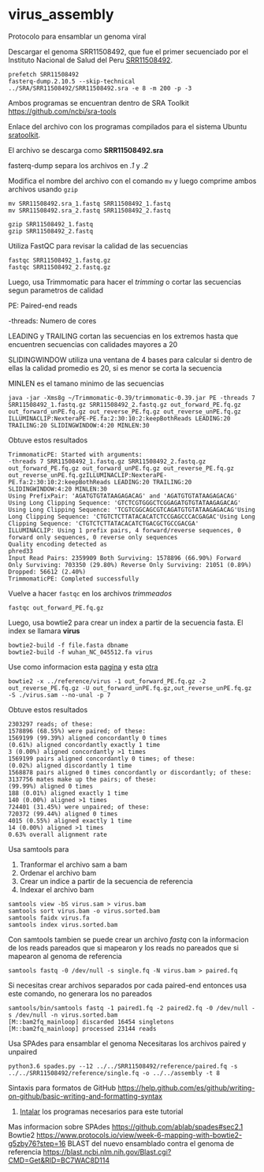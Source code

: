 # virus_assembly
Protocolo para ensamblar un genoma viral

Descargar el genoma SRR11508492, que fue el primer secuenciado por el Instituto Nacional de Salud del Peru
[SRR11508492](https://trace.ncbi.nlm.nih.gov/Traces/sra/?run=SRR11508492).

```
prefetch SRR11508492
fasterq-dump.2.10.5 --skip-technical ../SRA/SRR11508492/SRR11508492.sra -e 8 -m 200 -p -3
```
Ambos programas se encuentran dentro de SRA Toolkit
https://github.com/ncbi/sra-tools

Enlace del archivo con los programas compilados para el sistema Ubuntu
[sratoolkit](http://ftp-trace.ncbi.nlm.nih.gov/sra/sdk/2.10.5/sratoolkit.2.10.5-ubuntu64.tar.gz).

El archivo se descarga como **SRR11508492.sra**

fasterq-dump separa los archivos en *.1* y *.2*

Modifica el nombre del archivo con el comando  `mv` y luego comprime ambos archivos usando `gzip`

```
mv SRR11508492.sra_1.fastq SRR11508492_1.fastq 
mv SRR11508492.sra_2.fastq SRR11508492_2.fastq 

gzip SRR11508492_1.fastq
gzip SRR11508492_2.fastq
```

Utiliza FastQC para revisar la calidad de las secuencias
```
fastqc SRR11508492_1.fastq.gz
fastqc SRR11508492_2.fastq.gz
 ```
Luego, usa Trimmomatic para hacer el *trimming* o cortar las secuencias segun parametros de calidad

PE: Paired-end reads

-threads: Numero de cores

LEADING y TRAILING cortan las secuencias en los extremos hasta que encuentren secuencias con calidades mayores a 20

SLIDINGWINDOW utiliza una ventana de 4 bases para calcular si dentro de ellas la calidad promedio es 20, si es menor se corta la secuencia

MINLEN es el tamano minimo de las secuencias

```
java -jar -Xms8g ~/Trimmomatic-0.39/trimmomatic-0.39.jar PE -threads 7 SRR11508492_1.fastq.gz SRR11508492_2.fastq.gz out_forward_PE.fq.gz out_forward_unPE.fq.gz out_reverse_PE.fq.gz out_reverse_unPE.fq.gz ILLUMINACLIP:NexteraPE-PE.fa:2:30:10:2:keepBothReads LEADING:20 TRAILING:20 SLIDINGWINDOW:4:20 MINLEN:30  
```

Obtuve estos resultados
```
TrimmomaticPE: Started with arguments:
-threads 7 SRR11508492_1.fastq.gz SRR11508492_2.fastq.gz out_forward_PE.fq.gz out_forward_unPE.fq.gz out_reverse_PE.fq.gz out_reverse_unPE.fq.gzILLUMINACLIP:NexteraPE-PE.fa:2:30:10:2:keepBothReads LEADING:20 TRAILING:20 SLIDINGWINDOW:4:20 MINLEN:30
Using PrefixPair: 'AGATGTGTATAAGAGACAG' and 'AGATGTGTATAAGAGACAG'
Using Long Clipping Sequence: 'GTCTCGTGGGCTCGGAGATGTGTATAAGAGACAG'
Using Long Clipping Sequence: 'TCGTCGGCAGCGTCAGATGTGTATAAGAGACAG'Using Long Clipping Sequence: 'CTGTCTCTTATACACATCTCCGAGCCCACGAGAC'Using Long Clipping Sequence: 'CTGTCTCTTATACACATCTGACGCTGCCGACGA'
ILLUMINACLIP: Using 1 prefix pairs, 4 forward/reverse sequences, 0 forward only sequences, 0 reverse only sequences																			Quality encoding detected as
phred33
Input Read Pairs: 2359909 Both Surviving: 1578896 (66.90%) Forward Only Surviving: 703350 (29.80%) Reverse Only Surviving: 21051 (0.89%) Dropped: 56612 (2.40%)
TrimmomaticPE: Completed successfully
 ```

Vuelve a hacer `fastqc` en los archivos *trimmeados*
```
fastqc out_forward_PE.fq.gz
```

Luego, usa bowtie2 para crear un index a partir de la secuencia fasta. El index se llamara **virus**
```
bowtie2-build -f file.fasta dbname
bowtie2-build -f wuhan_NC_045512.fa virus
```

Use como informacion esta [pagina](http://www.metagenomics.wiki/tools/bowtie2) y esta [otra](https://www.protocols.io/view/week-6-mapping-with-bowtie2-g5zby76)

```
bowtie2 -x ../reference/virus -1 out_forward_PE.fq.gz -2 out_reverse_PE.fq.gz -U out_forward_unPE.fq.gz,out_reverse_unPE.fq.gz -S ./virus.sam --no-unal -p 7
```
Obtuve estos resultados
```
2303297 reads; of these:
1578896 (68.55%) were paired; of these:
1569199 (99.39%) aligned concordantly 0 times
(0.61%) aligned concordantly exactly 1 time
3 (0.00%) aligned concordantly >1 times 
1569199 pairs aligned concordantly 0 times; of these:
(0.02%) aligned discordantly 1 time
1568878 pairs aligned 0 times concordantly or discordantly; of these:
3137756 mates make up the pairs; of these:
(99.99%) aligned 0 times
188 (0.01%) aligned exactly 1 time
140 (0.00%) aligned >1 times
724401 (31.45%) were unpaired; of these:
720372 (99.44%) aligned 0 times
4015 (0.55%) aligned exactly 1 time
14 (0.00%) aligned >1 times
0.63% overall alignment rate 
```

Usa samtools para
1. Tranformar el archivo sam a bam
2. Ordenar el archivo bam
3. Crear un indice a partir de la secuencia de referencia
4. Indexar el archivo bam
```
samtools view -bS virus.sam > virus.bam 
samtools sort virus.bam -o virus.sorted.bam
samtools faidx virus.fa
samtools index virus.sorted.bam
``` 

Con samtools tambien se puede crear un archivo *fastq* con la informacion de los reads pareados que si mapearon y los reads no pareados que si mapearon al genoma de referencia
```
samtools fastq -0 /dev/null -s single.fq -N virus.bam > paired.fq 
```

Si necesitas crear archivos separados por cada paired-end entonces usa este comando, no generara los no pareados
``` 
samtools/bin/samtools fastq -1 paired1.fq -2 paired2.fq -0 /dev/null -s /dev/null -n virus.sorted.bam
[M::bam2fq_mainloop] discarded 16454 singletons
[M::bam2fq_mainloop] processed 23144 reads
````

Usa SPAdes para ensamblar el genoma
Necesitaras los archivos paired y unpaired
```
python3.6 spades.py --12 ../../SRR11508492/reference/paired.fq -s ../../SRR11508492/reference/single.fq -o ../../assembly -t 8
```

Sintaxis para formatos de GitHub
https://help.github.com/es/github/writing-on-github/basic-writing-and-formatting-syntax

1. [Intalar](https://github.com/quipupe/virus_assembly/wiki/) los programas necesarios para este tutorial

Mas informacion sobre
SPAdes
https://github.com/ablab/spades#sec2.1
Bowtie2
https://www.protocols.io/view/week-6-mapping-with-bowtie2-g5zby76?step=16
BLAST del nuevo ensamblado contra el genoma de referencia
https://blast.ncbi.nlm.nih.gov/Blast.cgi?CMD=Get&RID=BC7WAC8D114
